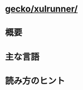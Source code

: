 # [gecko/xulrunner/](http://mxr.mozilla.org/mozilla-b2g28_v1_3/source/xulrunner/)

# 概要

# 主な言語

# 読み方のヒント
